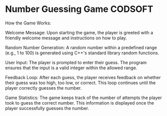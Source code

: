 # Number Guessing Game CODSOFT



How the Game Works:

Welcome Message: Upon starting the game, the player is greeted with a friendly welcome message and instructions on how to play.

Random Number Generation: A random number within a predefined range (e.g., 1 to 100) is generated using C++'s standard library random functions.

User Input: The player is prompted to enter their guess. The program ensures that the input is a valid integer within the allowed range.

Feedback Loop: After each guess, the player receives feedback on whether their guess was too high, too low, or correct. This loop continues until the player correctly guesses the number.

Game Statistics: The game keeps track of the number of attempts the player took to guess the correct number. This information is displayed once the player successfully guesses the number.

